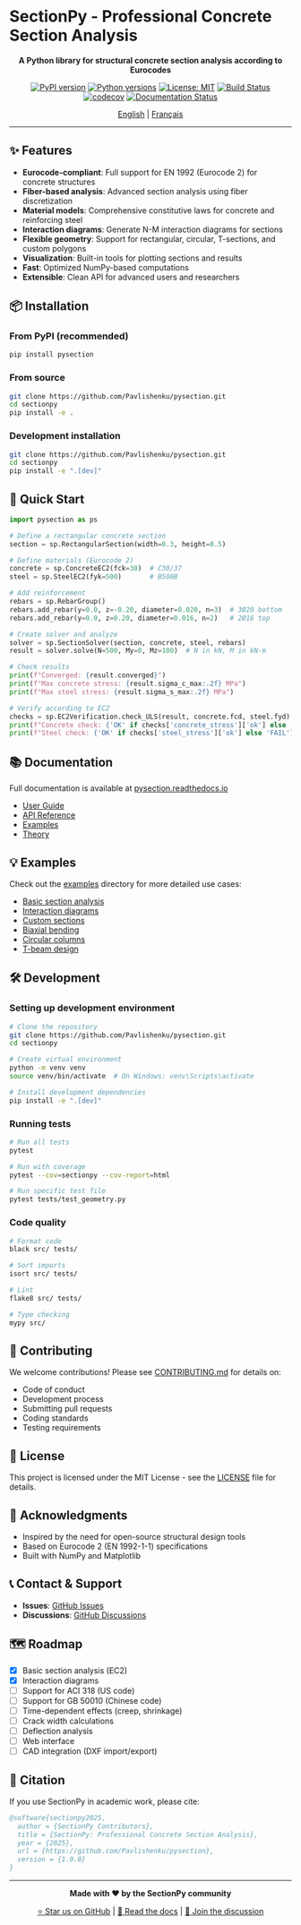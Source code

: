 # SectionPy - Professional Concrete Section Analysis

<div align="center">

**A Python library for structural concrete section analysis according to Eurocodes**

[![PyPI version](https://img.shields.io/pypi/v/sectionpy.svg)](https://pypi.org/project/sectionpy/)
[![Python versions](https://img.shields.io/pypi/pyversions/sectionpy.svg)](https://pypi.org/project/sectionpy/)
[![License: MIT](https://img.shields.io/badge/License-MIT-yellow.svg)](https://opensource.org/licenses/MIT)
[![Build Status](https://github.com/Pavlishenku/pysection/workflows/CI/badge.svg)](https://github.com/Pavlishenku/pysection/actions)
[![codecov](https://codecov.io/gh/Pavlishenku/sectionpy/branch/main/graph/badge.svg)](https://codecov.io/gh/Pavlishenku/sectionpy)
[![Documentation Status](https://readthedocs.org/projects/sectionpy/badge/?version=latest)](https://pysection.readthedocs.io/en/latest/?badge=latest)

[English](README.md) | [Français](README_FR.md)

</div>

---

## ✨ Features

- **Eurocode-compliant**: Full support for EN 1992 (Eurocode 2) for concrete structures
- **Fiber-based analysis**: Advanced section analysis using fiber discretization
- **Material models**: Comprehensive constitutive laws for concrete and reinforcing steel
- **Interaction diagrams**: Generate N-M interaction diagrams for sections
- **Flexible geometry**: Support for rectangular, circular, T-sections, and custom polygons
- **Visualization**: Built-in tools for plotting sections and results
- **Fast**: Optimized NumPy-based computations
- **Extensible**: Clean API for advanced users and researchers

## 📦 Installation

### From PyPI (recommended)

```bash
pip install pysection
```

### From source

```bash
git clone https://github.com/Pavlishenku/pysection.git
cd sectionpy
pip install -e .
```

### Development installation

```bash
git clone https://github.com/Pavlishenku/pysection.git
cd sectionpy
pip install -e ".[dev]"
```

## 🚀 Quick Start

```python
import pysection as ps

# Define a rectangular concrete section
section = sp.RectangularSection(width=0.3, height=0.5)

# Define materials (Eurocode 2)
concrete = sp.ConcreteEC2(fck=30)  # C30/37
steel = sp.SteelEC2(fyk=500)       # B500B

# Add reinforcement
rebars = sp.RebarGroup()
rebars.add_rebar(y=0.0, z=-0.20, diameter=0.020, n=3)  # 3Ø20 bottom
rebars.add_rebar(y=0.0, z=0.20, diameter=0.016, n=2)   # 2Ø16 top

# Create solver and analyze
solver = sp.SectionSolver(section, concrete, steel, rebars)
result = solver.solve(N=500, My=0, Mz=100)  # N in kN, M in kN·m

# Check results
print(f"Converged: {result.converged}")
print(f"Max concrete stress: {result.sigma_c_max:.2f} MPa")
print(f"Max steel stress: {result.sigma_s_max:.2f} MPa")

# Verify according to EC2
checks = sp.EC2Verification.check_ULS(result, concrete.fcd, steel.fyd)
print(f"Concrete check: {'OK' if checks['concrete_stress']['ok'] else 'FAIL'}")
print(f"Steel check: {'OK' if checks['steel_stress']['ok'] else 'FAIL'}")
```

## 📚 Documentation

Full documentation is available at [pysection.readthedocs.io](https://pysection.readthedocs.io)

- [User Guide](https://pysection.readthedocs.io/en/latest/user_guide/index.html)
- [API Reference](https://pysection.readthedocs.io/en/latest/api/index.html)
- [Examples](https://pysection.readthedocs.io/en/latest/examples/index.html)
- [Theory](https://pysection.readthedocs.io/en/latest/theory/index.html)

## 💡 Examples

Check out the [examples](examples/) directory for more detailed use cases:

- [Basic section analysis](examples/example_basic.py)
- [Interaction diagrams](examples/example_interaction_diagram.py)
- [Custom sections](examples/example_custom_sections.py)
- [Biaxial bending](examples/example_biaxial_bending.py)
- [Circular columns](examples/example_circular_column.py)
- [T-beam design](examples/example_t_beam_design.py)

## 🛠️ Development

### Setting up development environment

```bash
# Clone the repository
git clone https://github.com/Pavlishenku/pysection.git
cd sectionpy

# Create virtual environment
python -m venv venv
source venv/bin/activate  # On Windows: venv\Scripts\activate

# Install development dependencies
pip install -e ".[dev]"
```

### Running tests

```bash
# Run all tests
pytest

# Run with coverage
pytest --cov=sectionpy --cov-report=html

# Run specific test file
pytest tests/test_geometry.py
```

### Code quality

```bash
# Format code
black src/ tests/

# Sort imports
isort src/ tests/

# Lint
flake8 src/ tests/

# Type checking
mypy src/
```

## 🤝 Contributing

We welcome contributions! Please see [CONTRIBUTING.md](CONTRIBUTING.md) for details on:

- Code of conduct
- Development process
- Submitting pull requests
- Coding standards
- Testing requirements

## 📄 License

This project is licensed under the MIT License - see the [LICENSE](LICENSE) file for details.

## 🙏 Acknowledgments

- Inspired by the need for open-source structural design tools
- Based on Eurocode 2 (EN 1992-1-1) specifications
- Built with NumPy and Matplotlib

## 📞 Contact & Support

- **Issues**: [GitHub Issues](https://github.com/Pavlishenku/pysection/issues)
- **Discussions**: [GitHub Discussions](https://github.com/Pavlishenku/pysection/discussions)

## 🗺️ Roadmap

- [x] Basic section analysis (EC2)
- [x] Interaction diagrams
- [ ] Support for ACI 318 (US code)
- [ ] Support for GB 50010 (Chinese code)
- [ ] Time-dependent effects (creep, shrinkage)
- [ ] Crack width calculations
- [ ] Deflection analysis
- [ ] Web interface
- [ ] CAD integration (DXF import/export)

## 📖 Citation

If you use SectionPy in academic work, please cite:

```bibtex
@software{sectionpy2025,
  author = {SectionPy Contributors},
  title = {SectionPy: Professional Concrete Section Analysis},
  year = {2025},
  url = {https://github.com/Pavlishenku/pysection},
  version = {1.0.0}
}
```

---

<div align="center">

**Made with ❤️ by the SectionPy community**

[⭐ Star us on GitHub](https://github.com/Pavlishenku/pysection) | [📖 Read the docs](https://pysection.readthedocs.io) | [💬 Join the discussion](https://github.com/Pavlishenku/pysection/discussions)

</div>
